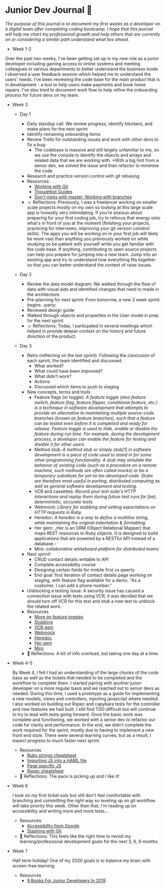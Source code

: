 # Junior Dev Journal :notebook: 

_The purpose of this journal is to document my first weeks as a developer on a digital team after 
completing coding bootcamp. I hope that this journal will help me chart my professional growth and help others that are currently on or considering a similar path understand what lies ahead._

* Week 1-2

Over the past two weeks, I've been getting set up in my new role as a junior developer 
including gaining access to online systems and meeting colleagues in various departments 
to better understand the business mode. I observed a user feedback session which 
helped me to understand the users' needs. I've been reviewing the code base for the main product 
that is in development - a tool to help users make payments and book home repairs. I've also 
tried to document work flow to help refine the onboarding process for future devs on my team. 

* Week 3

    * Day 1
        * Daily standup call: We review progress, identify blockers, and make plans for the next sprint
        * Identify remaining onboarding items
        * Review Trello for outstanding issues and work with other devs to fix a bug: 
            * The codebase is massive and still largely unfamiliar to me, so we use the console to identify 
            the objects and arrays and related data that we are working with. 
            *With a big hint from a senior dev, we solved the issue and then refactor to minimise the code. 
        * Research and practice version control with git rebasing
        * Resources: 
            * [Working with Git](https://medium.com/@grazibonizi/the-best-branching-model-to-work-with-git-4008a8098e6a)
            * [Thoughbot Guides](https://github.com/thoughtbot/guides)
            * [Don't mess with master: Working with branches](https://thenewstack.io/dont-mess-with-the-master-working-with-branches-in-git-and-github/)
        * :relaxed: Reflections: Previously, I was a freelancer working on smaller scale projects mostly on my own so looking at this large scale app is honestly very intimidating. If you're anxious about preparing for your first coding job, try to refocus that energy onto what's in front of you at the moment (finishing your projects, practicing for interviews, improving your git version constrol skills). The apps you will be working on in your first job will likely be more vast than anything you previously worked on while studying so be patient with yourself while you get familiar with the code base. If anything, contributing to open source projects can help you prepare for jumping into a new team. Jump into an existing app and try to understand how everything fits together so that you can better understand the context of raise issues. 

   * Day 2
        * Review the data model diagram: We walked through the flow of data with visual aids and identified changes that need to made in the architecture. 
        * Pre-planning for next sprint: From tomorrow, a new 2 week sprint begins. :party: 
        * Reviewed design guide
        * Walked through objects and properties in the User model in prep for the next sprint
        * :relaxed: Reflections: Today, I particpated in several meetings which helped in provide deeper context on the history and future direction of the product. 

    * Day 3
        * Retro (reflecting on the last sprint): Following the conclusion of each sprint, the team 
        identified and discussed: 
            * What worked? 
            * What could have been improved? 
            * What didn't work? 
            * Actions
            * Discussed which items to push to staging
        * New concepts, terms and tools
            * Feature flags (or toggle): _A feature toggle (also feature switch, feature flag, feature flipper, conditional feature, etc.) is a technique in software development that attempts to provide an alternative to maintaining multiple source-code branches (known as feature branches), such that a feature can be tested even before it is completed and ready for release. Feature toggle is used to hide, enable or disable the feature during run time. For example, during the development process, a developer can enable the feature for testing and disable it for other users._
            * Method stub: _A method stub or simply stub[1] in software development is a piece of code used to stand in for some other programming functionality. A stub may simulate the behavior of existing code (such as a procedure on a remote machine, such methods are often called mocks) or be a temporary substitute for yet-to-be-developed code. Stubs are therefore most useful in porting, distributed computing as well as general software development and testing._
            * VCR and cassettes: _Record your test suite's HTTP interactions and replay them during future test runs for fast, deterministic, accurate tests._
            * Webmock: _Library for stubbing and setting expectations on HTTP requests in Ruby._
            * Heredoc: _A heredoc is a way to define a multiline string, while maintaining the original indentation & formatting._
            * Her gem: _Her is an ORM (Object Relational Mapper) that maps REST resources to Ruby objects. It is designed to build applications that are powered by a RESTful API instead of a database.-
            * Miro: _collaborative whiteboard platform for distributed teams_
        * Next sprint! 
            * CRUD contact details writable to API
            * Complete accessibility course
            * Designing certain fields for mobile first vs qwerty
            * End goal: first iteration of contact details page working on staging, 
            with feature flag available for a demo. "As a customer, I can add a phone number."
        * Unblocking a testing issue: A security issue has caused a connection issue with tests using VCR; it was decided that we should turn off VCR for this test and stub a new test to unblock the related work. 
        * Resources
            * [More on feature toggles](https://en.wikipedia.org/wiki/Feature_toggle)
            * [Stubbing](https://en.wikipedia.org/wiki/Method_stub)
            * [VCR gem](https://github.com/vcr/vcr)
            * [Webmock](https://github.com/bblimke/webmock)
            * [Heredoc](https://www.rubyguides.com/2018/11/ruby-heredoc/)
            * [Her gem](https://github.com/remi/her)
            * [Miro](www.miro.com/)
        * :open_hands: Reflections: A bit of info overload, but taking one day at a time. 

* Week 4-5

    By Week 4, I felt I had an understanding of the large chunks of the code base as well as the tickets that needed to be completed and the workflow to complete them. I started pairing with another junior developer on a more regular basis and we reached out to senior devs as needed. During this time, I used a prototype as a guide for implementing a new models, views and controllers, injecting javascript where needed. I also worked on building out Rspec and capybara tests for the controller and new features we had built. I still find TDD difficult but will continue to try to lead with tests going forward. Once the basic work was complete and functioning, we worked with a senior dev to refactor our code for clarity and performance. In the end, we didn't complete the work required for the sprint, mostly due to having to implement a new front end style. There were several learning curves, but as a result, I expect progress to much faster next sprint.  
    * Resources
        * [Ruby strings cheatsheet](https://www.shortcutfoo.com/app/dojos/ruby-strings/cheatsheet)
        * [Importing JS into a HAML file](https://stackoverflow.com/questions/11455551/how-do-import-a-javascript-file-into-a-haml-view)
        * [Page specific JS](https://brandonhilkert.com/blog/page-specific-javascript-in-rails/)
        * [Rspec cheatsheet](https://devhints.io/rspec)
    * :metal: Reflections: The pace is picking up and I like it! 

* Week 6

    I took on my first ticket solo but still don't feel comfortable with branching and committing the right way so leveling up on git workflow will take priority this week. Other than that, I'm reading up on accessibility and writing more and more tests...
    * Resources
        * [Accessibility from Google](https://classroom.udacity.com/courses/ud891)
        * [Stashing with Git](https://stackoverflow.com/questions/19003009/how-to-recover-stashed-uncommitted-changes/19003191)
    * :thinking: Reflections: This feels like the right time to revisit my learning/professional development goals for the next 3, 6, 9 months. 

* Week 7

    Half term holiday! One of my 2020 goals is to balance my brain with screen-free learning. 
    * Resources
        * [9 Books For Junior Developers In 2019](https://dev.to/stemmlerjs/9-books-for-junior-developers-in-2019-2d2)